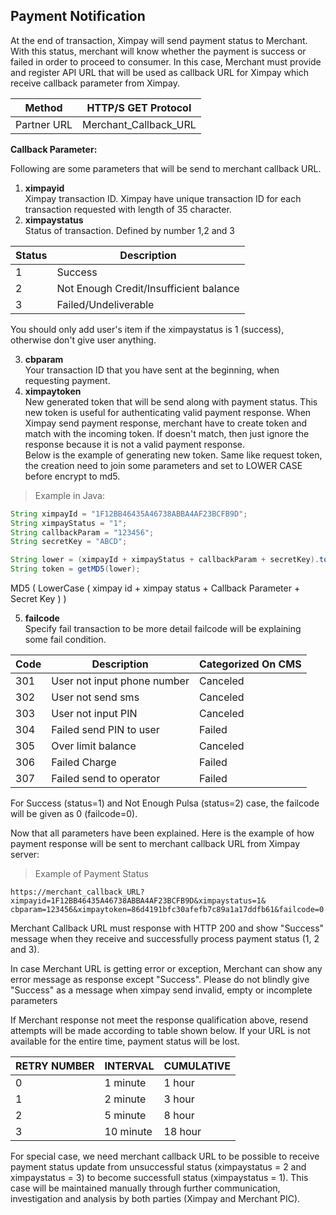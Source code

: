 ## Payment Notification

At the end of transaction, Ximpay will send payment status to Merchant. With this status, merchant will know 
whether the payment is success or failed in order to proceed to consumer. In this case, Merchant must provide 
and register API URL that will be used as callback URL for Ximpay which receive callback parameter from 
Ximpay.

Method | HTTP/S GET Protocol
-----|-------
Partner URL | Merchant_Callback_URL

**Callback Parameter:**

Following are some parameters that will be send to merchant callback URL.

1. **ximpayid**<br/>
Ximpay transaction ID. Ximpay have unique transaction ID for each transaction requested with length of 35 
character.
2. **ximpaystatus**<br/>
Status of transaction. Defined by number 1,2 and 3

Status | Description
----|-----
1 | Success
2 | Not Enough Credit/Insufficient balance
3 | Failed/Undeliverable

You should only add user's item if the ximpaystatus is 1 (success), otherwise don't give user anything.

3. **cbparam**<br/>
Your transaction ID that you have sent at the beginning, when requesting payment.
4. **ximpaytoken**<br/>
New generated token that will be send along with payment status. This new token is useful for 
authenticating valid payment response. When Ximpay send payment response, merchant have to create 
token and match with the incoming token. If doesn't match, then just ignore the response because it is not 
a valid payment response. <br/>
Below is the example of generating new token. Same like request token, the creation need to join some 
parameters and set to LOWER CASE before encrypt to md5. 

> Example in Java:

```java 
String ximpayId = "1F12BB46435A46738ABBA4AF23BCFB9D";
String ximpayStatus = "1";
String callbackParam = "123456";
String secretKey = "ABCD";

String lower = (ximpayId + ximpayStatus + callbackParam + secretKey).toLowerCase();
String token = getMD5(lower);
```

<aside class="success">
MD5 ( LowerCase ( ximpay id + ximpay status + Callback Parameter + Secret Key ) )
</aside>

5. **failcode**<br/>
Specify fail transaction to be more detail failcode will be explaining some fail condition.

Code| Description | Categorized On CMS
---|----|-----
301|  User not input phone number | Canceled
302|  User not send sms | Canceled
303|  User not input PIN | Canceled
304|  Failed send PIN to user | Failed
305|  Over limit balance | Canceled
306|  Failed Charge | Failed
307|  Failed send to operator | Failed

For  Success (status=1) and Not Enough Pulsa (status=2) case, the failcode will be given as 0 (failcode=0).

Now that all parameters have been explained. Here is the example of how payment response will be sent to 
merchant callback URL from Ximpay server:

> Example of Payment Status

```text
https://merchant_callback_URL?ximpayid=1F12BB46435A46738ABBA4AF23BCFB9D&ximpaystatus=1&
cbparam=123456&ximpaytoken=86d4191bfc30afefb7c89a1a17ddfb61&failcode=0
```

Merchant Callback URL must response with HTTP 200 and show "Success" message when they receive and 
successfully process payment status (1, 2 and 3). 

In case Merchant URL is getting error or exception, Merchant can show any error message as response except 
"Success". Please do not blindly give "Success" as a message when ximpay send invalid, empty or incomplete 
parameters

If Merchant response not meet the response qualification above, resend attempts will be made according to 
table shown below. If your URL is not available for the entire time, payment status will be lost.

RETRY NUMBER | INTERVAL | CUMULATIVE
-----|----|----
0 | 1 minute|  1 hour
1 | 2 minute|  3 hour
2 | 5 minute|  8 hour
3 | 10 minute | 18 hour

For special case, we need merchant callback URL to be possible to receive payment status update from 
unsuccessful status (ximpaystatus = 2 and ximpaystatus = 3) to become successfull status (ximpaystatus = 1). 
This case will be maintained manually through further communication, investigation and analysis by both parties 
(Ximpay and Merchant PIC).